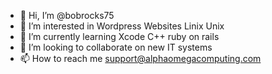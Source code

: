 - 👋 Hi, I’m @bobrocks75
- 👀 I’m interested in Wordpress Websites Linix Unix
- 🌱 I’m currently learning Xcode C++ ruby on rails
- 💞️ I’m looking to collaborate on new IT systems
- 📫 How to reach me support@alphaomegacomputing.com

<!---
bobrocks75/bobrocks75 is a ✨ special ✨ repository because its `README.md` (this file) appears on your GitHub profile.
You can click the Preview link to take a look at your changes.
--->
